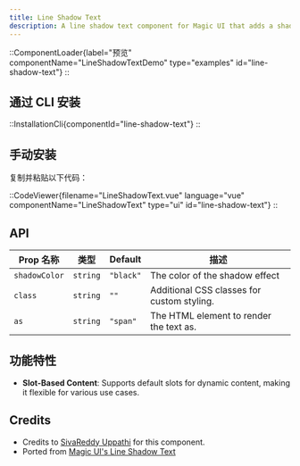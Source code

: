 ```yaml
---
title: Line Shadow Text
description: A line shadow text component for Magic UI that adds a shadow effect to the text, making it visually appealing and engaging.
---
```


::ComponentLoader{label="预览" componentName="LineShadowTextDemo" type="examples" id="line-shadow-text"}
::

## 通过 CLI 安装

::InstallationCli{componentId="line-shadow-text"}
::

## 手动安装

复制并粘贴以下代码：

::CodeViewer{filename="LineShadowText.vue" language="vue" componentName="LineShadowText" type="ui" id="line-shadow-text"}
::

## API

| Prop 名称     | 类型     | Default   | 描述                                       |
| ------------- | -------- | --------- | ------------------------------------------ |
| `shadowColor` | `string` | `"black"` | The color of the shadow effect             |
| `class`       | `string` | `""`      | Additional CSS classes for custom styling. |
| `as`          | `string` | `"span"`  | The HTML element to render the text as.    |

## 功能特性

- **Slot-Based Content**: Supports default slots for dynamic content, making it flexible for various use cases.

## Credits

- Credits to [SivaReddy Uppathi](https://github.com/sivareddyuppathi) for this component.
- Ported from [Magic UI's Line Shadow Text](https://magicui.design/docs/components/line-shadow-text)
